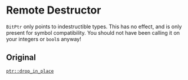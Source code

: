 # Remote Destructor

`BitPtr` only points to indestructible types. This has no effect, and is only
present for symbol compatibility. You should not have been calling it on your
integers or `bool`s anyway!

## Original

[`ptr::drop_in_place`](core::ptr::drop_in_place)
